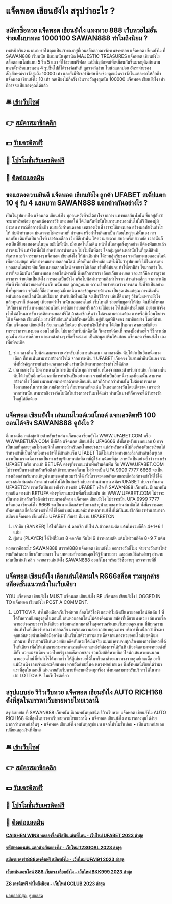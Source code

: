 # แจ็คพอต เขียนยังไง สรุปว่าอะไร ?
## สมัครซื้อหวย แจ็คพอต เขียนยังไง แทงหวย 888 เว็บหวยไม่อั้น จ่ายเต็มบาทละ 1000100 SAWAN888 ทำไมถึงนิยม ?
เพชรนิลจินดามากมายรอให้คุณเป็นเจ้าของอยู่ที่เกมสล็อตอาณาจักรเพชรพลอย แจ็คพอต เขียนยังไง ที่ SAWAN888 เว็บพนัน มีเกมพนันทุกชนิด MAJESTIC TREASURES แจ็คพอต เขียนยังไง สล็อตออนไลน์แบบ 5 รีล 5 แถว ที่ใช้ระบบฟรีฟอล แค่มีสัญลักษณ์ที่เหมือนกันขึ้นมาอยู่ติดกันตามแนวตั้งหรือแนวนอน 4 รูปขึ้นไปก็ได้รางวัลทันที ถูกรางวัลง่าย โบนัสแตกบ่อย อัตราจ่ายของสัญลักษณ์รางวัลสูงถึง 10000 เท่า และยังมีฟีเจอร์พิเศษที่จะช่วยคูณเงินรางวัลในแต่ละตาให้อีกถึง แจ็คพอต เขียนยังไง 10 เท่า กดเพียงไม่กี่ครั้ง เงินรางวัลสูงสุดนับ 100000 แจ็คพอต เขียนยังไง เท่าก็อาจจะเป็นของคุณได้แล้ว

## 🛎 [เข้าเว็บไซต์](https://bit.ly/3SdLNi2)
## 👉 [สมัครสมาชิกคลิก](https://bit.ly/3SdLNi2)
## 💵 [รับเครดิตฟรี](https://bit.ly/3dyRKHj)
## 👑 [โปรโมชั่นรับเครดิตฟรี](https://bit.ly/3dyRKHj)
## 📱 [ติดต่อแอดมิน](https://bit.ly/3dyRKHj)

## ขอแสดงความยินดี แจ็คพอต เขียนยังไง ลูกค้า UFABET สเต็ปแตก 10 คู่ รับ 4 แสนบาท SAWAN888 แตกต่างกันอย่างไร ?
เป็นในรูปแบบใด แจ็คพอต เขียนยังไง ทุกคนหวังที่จะได้กำไรจากการ แทงบอลกันทั้งนั้น ขึ้นอยู่กับว่า จะมากหรือน้อย ทุกคนต้องการวิธี แทงบอลให้ ได้เงินกันทั้งนั้นในการแทงบอลนั้นไม่ใช่วิ ธีของผู้มีประสบ การณ์คือการตั้งเป้า หมายถึงกำหนดขอบ เขตของเงินที่ เราจะใช้แทงบอล สร้างผลทำเงินกำไรให้ กับตัวท่านเอง
มันอาจจะไม่ตรงตามที่ กำหนด หรือกำไรเกิดมาเป็น ก้อนใหญ่ๆแค่นั้นเอง การยอมรับ เดิมพันเป็นอะไรที่ เราต้องเลือก เว็บที่ดีเท่านั้น ให้ความสะดวก สบายหรือประหยัด เวลานั้นก็คงเป็นที่นิยม ของคนในยุค สมัยนี้ทั้งนั้น เมื่อเทคโนโลเดิน หน้าไปไกลทุกสิ่งทุกอย่าง ก็ต้องพัฒนาแล้วก้าวตามให้
แท้จริงเพื่อใช้ สำหรับการนำเสนอ โปรโมชั่นที่ตรง ใจกลุ่มลูกค้าเหล่านั้นในที่สุดมีสิทธิพิเศษ และกิจกรรมต่างๆ แจ็คพอต เขียนยังไง ให้นักเดิมพัน ได้ร่วมลุ้นรับของ รางวัลแทงบอลออนไลน์ เพื่อความสนุก หรือบางคนแทงบอลออนไลน์ เพื่อเป็นอาชีพหลัก แต่ทั้งนี้ไม่ว่ารูปแบบที่ ใช้ในการแทงบอลออนไลน์จะ
ทันเว็บแทงบอลออนไลน์ หากเราได้เลือก เว็บที่ดีมันจะ ทำให้เรามีกำ ไรมากกว่า ในการที่จะเดิมพัน เว็บแทงบอล ออนไลน์พวกนี้ ซึ่งหลักการการ เลือกเว็บแทงบอล ของเราก็คือ การดูว่าอตราการ จ่ายเงินเป็นยังไง การถอนเป็นยังไง หรือโบนัสต่างๆรวมถึงกำไรจาก ส่วนต่างเล็กๆ จากการเดิมพันที่ เรียกกันว่ายอดเทิร์น เว็บพนันบอล ถูกกฎหมาย
ความเรียบง่ายระหว่างการเล่น สิ่งที่จำเป็นอย่างยิ่งที่ทุกคนคว รยึดถือก็คือว่าหากคุณมีเทคนิค และข้อมูลรอบด้านจะ เป็นจุดเด่นแก่คุณ การเดิมพัน พนันบอล ออนไลน์นั้นเล่นไม่ยาก สำหรับมือใหม่มัน จะเป็นวิธีการ เล่นที่ดีมากๆ วิธีหนึ่งเพราะยังไง แล้วทุนเราก็ ยังคงอยู่ เพียงแต่กำไร พนันบอลออนไลน์ เว็บไหนดี
ช่วยเพิ่มมูลค่าให้กับเ งินที่มีทั้งหมด ให้กับเราการรับ แทงบอลออนไลน์ เครดิตแทงบอลฟรี แล้วจะใช้อย่าง ไรให้เกิดประโยชน์ อย่างแท้จริงเว็บไซต์ไหนการรับ เครดิตแทงบอลฟรีได้ ถ้าสมาชิกเห็นว่า ไม่ตรงตามความต้อง การหรือมีเงื่อนไขการใช้ แจ็คพอต เขียนยังไง งานที่ซับซ้อนเกินไปทั้งหมดนี้ขึ้น อยู่กับดุลพินิจของ สมาชิกอย่าง
โดยที่ท่านนั้นเ แจ็คพอต เขียนยังไง สียเวลาแค่เล็กน้อย มันจะทำเงินให้ท่าน ได้เงินเป็นมหา ศาลเลยทีเดียว เพราะว่าการแทงบอล ออนไลน์นั้น ไม่ยากสำหรับนักคิดนัก วิเคราะห์ก่อนที่ จะลงมือทำอะไร วิธีการเล่นคุณนั้น สามารถศึกษา และแหล่งต่างๆ เพื่อที่จะนำมา เป็นข้อมูลเสริมให้แก่ตน แจ็คพอต เขียนยังไง เองเพื่อที่จะเกิด
1. ช่วงกลางคืน โบนัสแตกกระจาย สำหรับเพื่อการเล่นเกม เวลากลางคืน นับได้ว่าเป็นอีกหนึ่งทางเลือก ที่ท่านนั้นสามารถสร้างกำไรได้ จากการพนัน 1 UFABET เว็บตรง ในยามค่ำคืนนั่นเอง รวมทั้งที่สำคัญการพนันช่วงเวลากลางคืน ท่านนั้นยังสามารถสร้างกำไรได้ด้วย
2. เวลากลางวัน ไม่ควรพลาดในการเดิมพันในทุกการพนัน เนื่องจากขณะสำหรับการเล่น กึ่งกลางนั้น นับได้ว่าเป็นอีกหนึ่งเวลาที่การทำเงินเป็นอย่างมาก รวมถึงยังเป็นอีกหนึ่งขณะที่คุณนั้น สามารถสร้างกำไร ได้อย่างมากมายมหาศาลด้วยเหมือนกัน แล้วก็ถ้าหากว่าท่านนั้น ไม่ต้องการพลาด โอกาสทองในการเล่นเกมดังกล่าวนี้ ก็อย่าพลาดที่จะเล่น ในตอนกลางวันโดยเด็ดขาด เพราะว่าหากท่านนั้น สามารถชิงรางวัลโบนัสในช่วงกลางวันมาได้แล้ว ท่านนั้นบางทีก็อาจจะได้รับรางวัลใหญ่ได้อีกด้วย

## แจ็คพอต เขียนยังไง เล่นเกมไวลด์เวสโกลด์ แจกเครดิตฟรี 100 ถอนได้จริง SAWAN888 ดูยังไง ?
อีกทางเลือกหลังสุดท้ายสำหรับเข้าเล่น แจ็คพอต เขียนยังไง WWW.UFABET.COM หรือ WWW.BETUFA.COM ซึ่งก็คือ แจ็คพอต เขียนยังไง UFA6666 ทั้งนี้สำหรับบางคนเลข 6 อาจเป็นเลขที่หลายๆคนไม่ชอบนักโดยเพาะสำหรับคนไทยอย่างเรา แต่สำหรับคนที่ไม่ถือเรื่องตัวเลขเรียกได้ว่าทางเข้านี้เป็นอีกหนึ่งทางเข้าที่ใช้เข้าเล่นเว็บ UFABET ได้ดีไม่แพ้ช่องทางและลิงก์เข้าเล่นอื่นๆเลยอาจเป็นเพราะเนื่องจากเป็นทางเข้ายูฟ่าเบทหลักที่อาจมีผู้ใช้งานน้อยที่สุด
เราหวังเป็นอย่างยิ่งว่า ทางเข้า UFABET หรือ ทางเข้า BETUFA ต่างๆที่เราแนะนำเพื่อเริ่มเดิมพัน กับ WWW.UFABET.COM ไม่ว่าจะเป็นทางเข้าหลักหรือลิงก์เข้าระบบรองก็ตาม ไม่ว่าจะเป็น UFA 9999 7777 6666 จะเป็นทางเลีอกสำหรับทางเข้ายูฟ่าเบทของท่านสมาชิกได้ ทั้งนี้เราจะคอยอัพเดทและเช็คลิงก์ทางเข้าให้ใช้ได้อย่างสม่ำเสมอค่ะ ถ้าหากท่านยังไม่ได้เป็นสมาชิกกับเราท่านสามารถ สมัคร UFABET กับเรา ทีมงาน UFABETCN
เราหวังเป็นอย่างยิ่งว่า ทางเข้า UFABET หรือ ที่ SAWAN888 เว็บพนัน มีเกมพนันทุกชนิด ทางเข้า BETUFA ต่างๆที่เราแนะนำเพื่อเริ่มเดิมพัน กับ WWW.UFABET.COM ไม่ว่าจะเป็นทางเข้าหลักหรือลิงก์เข้าระบบรองก็ตาม แจ็คพอต เขียนยังไง ไม่ว่าจะเป็น UFA 9999 7777 แจ็คพอต เขียนยังไง 6666 จะเป็นทางเลีอกสำหรับทางเข้ายูฟ่าเบทของท่านสมาชิกได้ ทั้งนี้เราจะคอยอัพเดทและเช็คลิงก์ทางเข้าให้ใช้ได้อย่างสม่ำเสมอค่ะ ถ้าหากท่านยังไม่ได้เป็นสมาชิกกับเราท่านสามารถ สมัคร แจ็คพอต เขียนยังไง UFABET กับเรา ทีมงาน UFABETCN
1. เจ้ามือ (BANKER) ได้ไพ่ที่มีเลข 4 ดอกจิก กับไพ่ A ข้าวหลามตัด แต้มไพ่รวมก็คือ 4+1+6 1 แต้ม
2. ผู้เล่น (PLAYER) ได้ไพ่ที่มีเลข 8 ดอกจิก กับไพ่ 9 ข้าวหลามตัด แต้มไพ่รวมก็คือ 8+9 7 แต้ม

หวยลาวคืออะไร SAWAN888 สวรรค์888 แจ็คพอต เขียนยังไง ออกรางวัลกี่โมง จ่ายรางวัลเท่าไหร่ พบกับคำตอบเกี่ยวกับหวยลาว ใน
บทความที่จะสอนคุณให้รู้จักหวยลาว และสอนวิธีเล่นง่ายๆ อ่านจบเล่นเป็นทันที
คลิก  หวยลาวเล่นยังไง SAWAN888 ออกกี่โมง พร้อมวิธีซื้อง่ายๆ ตรวจหวยที่นี่

## แจ็คพอต เขียนยังไง เลือกเล่นได้ตามใจ R666สล็อต รวมทุกค่ายสล็อตชั้นแนวหน้าในเว็บเดียว
YOU แจ็คพอต เขียนยังไง MUST แจ็คพอต เขียนยังไง BE แจ็คพอต เขียนยังไง LOGGED IN TO แจ็คพอต เขียนยังไง POST A COMMENT.
1. LOTTOVIP. ทำไมถึงเลือกเว็บไซต์หวย ล็อตโต้วีไอพี และทำไมถึงเป็นหวยออนไลน์อันดับ 1 ที่ได้รับความนิยมสูงสุดในตอนนี้ เล่นหวยออนไลน์ไม่ต้องคิดมาก สมัครที่เดียวแทงหวย เล่นหวยซื้อหวยอย่างครบวงจรในที่เดียว พร้อมเหล่าเกมคาสิโนสุดครบครันบนเว็บหวยคุณภาพ ที่มีทุกความบันเทิงในทีเดียวรับรองว่าปลอดภัย มาพร้อมความสะดวกสบายคุณภาพ บริการที่เหนือกว่าที่จะพาคุณเล่นหวยผ่านมือถือมืออาชีพ เป็นเว็บไซต์รวบรวมเลขเด็ดจากแหล่งหวยออนไลน์ยอดนิยมมากมาย ที่รวบรวมวิธีเล่นหวยกับเคล็ดลับหวยได้เงินจริง แม่นยำครบจบทุกเรื่องของการซื้อหวยได้ในที่เดียว เพื่อให้แฟนหวยสามารถหาเลขเด็ดจากแหล่งที่ต้องการได้ทันที เพียงติดตามเพจหวยดังที่มีทั้ง หวยแม่จำเนียร หวยไทยรัฐ เลขเด็ดหวยซอง รวมถึงสถิติหวยที่เอาใจนักเล่นหวยแน่นอน หวยออนไลน์ที่ทำกำไรได้มากกว่า ให้ผู้เล่นรวยได้ในพริบตาด้วยแนวทางจากศูนย์เลขเด็ด อาทิแม่น้ำหนึ่ง เลขเจ้าแม่ตะเคียนทอง หวยวัดคำชะโนด หลวงพ่อปากแดง ซึ่งทั้งหมดนี้เรียกได้ว่ามาแรงที่สุดในตอนนี้ เล่นหวยกับเว็บหวยที่ครบเครื่องทุกเรื่อง ทั้งหมดสามารถรับบริการได้ในทาง เข้า LOTTOVIP. ในเว็บไซต์เดียว

## สรุปแบบย่อ รีวิวเว็บหวย แจ็คพอต เขียนยังไง AUTO RICH168 ดังที่สุดในบรรดาเว็บขายหวยไทยเวลานี้
สรุปแบบย่อ ที่ SAWAN888 เว็บพนัน มีเกมพนันทุกชนิด รีวิวเว็บหวย แจ็คพอต เขียนยังไง AUTO RICH168 ดังที่สุดในบรรดาเว็บขายหวยไทยเวลานี้ • แจ็คพอต เขียนยังไง สามารถลงทุนได้ง่ายมากกว่านายหน้าอื่นๆ
• แจ็คพอต เขียนยังไง พนันทุกรูปแบบ แจกโปรโมชั่นบ่อย
• เป็นนายหน้าแลกเปลี่ยนสกุลเงินที่มั่นคง

## 🛎 [เข้าเว็บไซต์](https://bit.ly/3SdLNi2)
## 👉 [สมัครสมาชิกคลิก](https://bit.ly/3SdLNi2)
## 💵 [รับเครดิตฟรี](https://bit.ly/3dyRKHj)
## 👑 [โปรโมชั่นรับเครดิตฟรี](https://bit.ly/3dyRKHj)
## 📱 [ติดต่อแอดมิน](https://bit.ly/3dyRKHj)

#### [CAISHEN WINS ทดลองซื้อฟรีสปิน เล่นที่ไหน - เว็บใหม่ UFABET 2023 ล่าสุด](https://atom.io/themes/caishen%20wins%20ทดลองซื้อฟรีสปิน%20เล่นที่ไหน%20-%20เว็บใหม่%20ufabet%202023%20ล่าสุด)
#### [รหัสทดลองเล่น แตกต่างกันอย่างไร - เว็บใหม่ 123GOAL 2023 ล่าสุด](https://atom.io/themes/รหัสทดลองเล่น%20แตกต่างกันอย่างไร%20-%20เว็บใหม่%20123goal%202023%20ล่าสุด)
#### [สมัครบาคาร่า888เครดิตฟรี สมัครยังไง - เว็บใหม่ UFA191 2023 ล่าสุด](https://atom.io/themes/สมัครบาคาร่า888เครดิตฟรี%20สมัครยังไง%20-%20เว็บใหม่%20ufa191%202023%20ล่าสุด)
#### [เว็บพนันออนไลน์ 888 เว็บตรง เลือกยังไง - เว็บใหม่ BKK999 2023 ล่าสุด](https://atom.io/themes/เว็บพนันออนไลน์%20888%20เว็บตรง%20เลือกยังไง%20-%20เว็บใหม่%20bkk999%202023%20ล่าสุด)
#### [Z8 เครดิตฟรี ทำไมถึงนิยม - เว็บใหม่ GCLUB 2023 ล่าสุด](https://atom.io/themes/z8%20เครดิตฟรี%20ทำไมถึงนิยม%20-%20เว็บใหม่%20gclub%202023%20ล่าสุด)

[ผลบอลล่าสุด](https://siamsport.tv "ผลบอลล่าสุด"), [ดูบอลสด](https://siamsport.tv/ดูบอลสด "ดูบอลสด")